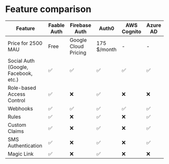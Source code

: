 # Feature comparison

| Feature                              | Faable Auth | Firebase Auth        | Auth0       | AWS Cognito | Azure AD |
| ------------------------------------ | ----------- | -------------------- | ----------- | ----------- | -------- |
| Price for 2500 MAU                   | Free        | Google Cloud Pricing | 175 $/month | -           | -        |
| Social Auth (Google, Facebook, etc.) | ✅          | ✅                   | ✅          | ✅          | ✅       |
| Role-based Access Control            | ✅          | ❌                   | ✅          | ❌          | ❌       |
| Webhooks                             | ✅          | ✅                   | ✅          | ✅          | ✅       |
| Rules                                | ✅          | ❌                   | ✅          | ❌          | ✅       |
| Custom Claims                        | ✅          | ❌                   | ✅          | ❌          | ✅       |
| SMS Authentication                   | ✅          | ❌                   | ✅          | ❌          | ✅       |
| Magic Link                           | ✅          | ❌                   | ✅          | ❌          | ❌       |
